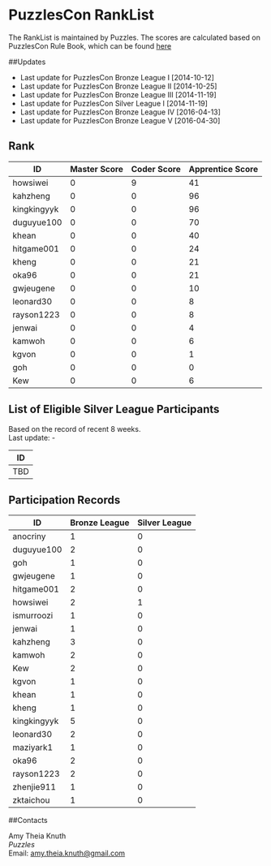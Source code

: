 # PuzzlesCon RankList

The RankList is maintained by Puzzles. The scores are calculated based on PuzzlesCon Rule Book, which can be found [here](https://github.com/duguyue100/acm-training/blob/master/contest_rule_book/contest_rule_book.pdf)

##Updates

+ Last update for PuzzlesCon Bronze League I [2014-10-12]
+ Last update for PuzzlesCon Bronze League II [2014-10-25]
+ Last update for PuzzlesCon Bronze League III [2014-11-19]
+ Last update for PuzzlesCon Silver League I [2014-11-19]
+ Last update for PuzzlesCon Bronze League IV [2016-04-13]
+ Last update for PuzzlesCon Bronze League V [2016-04-30]

## Rank

|ID         |Master Score|Coder Score|Apprentice Score|
|-----------|------------|-----------|----------------|
|howsiwei   |0           |9          |41              |
|kahzheng   |0           |0          |96              |
|kingkingyyk|0           |0          |96              |
|duguyue100 |0           |0          |70              |
|khean      |0           |0          |40              |
|hitgame001 |0           |0          |24              |
|kheng	    |0		 |0	     |21	      |
|oka96	    |0		 |0	     |21	      |
|gwjeugene  |0		 |0	     |10	      |
|leonard30  |0           |0          |8               |
|rayson1223 |0           |0          |8               |
|jenwai	    |0           |0          |4               |
|kamwoh	    |0           |0          |6               |
|kgvon      |0           |0          |1               |
|goh        |0           |0          |0               |
|Kew        |0           |0          |6               |

## List of Eligible Silver League Participants

Based on the record of recent 8 weeks.  
Last update: -

|ID         |
|-----------|
|TBD        |

## Participation Records

|ID         |Bronze League|Silver League|
|-----------|-------------|-------------|
|anocriny   |1            |0            |   
|duguyue100 |2            |0            |
|goh        |1            |0            |
|gwjeugene  |1            |0            |
|hitgame001 |2            |0            |
|howsiwei   |2            |1            |
|ismurroozi |1            |0            |
|jenwai	    |1            |0            |
|kahzheng   |3            |0            |
|kamwoh     |2            |0            |
|Kew        |2            |0            |
|kgvon      |1            |0            |
|khean      |1            |0            |
|kheng      |1            |0            |
|kingkingyyk|5            |0            |
|leonard30  |2            |0            |
|maziyark1  |1            |0            |
|oka96	    |2            |0            |
|rayson1223 |2            |0            |
|zhenjie911 |1            |0            |
|zktaichou  |1            |0            |



##Contacts

Amy Theia Knuth  
_Puzzles_  
Email: amy.theia.knuth@gmail.com